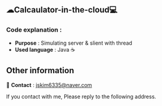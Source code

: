 ## ☁Calcaulator-in-the-cloud💻

### Code explanation : 
- **Purpose** : Simulating server & slient with thread
- **Used language** : Java ☕

## Other information
📧 **Contact** : jskim6335@naver.com

If you contact with me, Please reply to the following address.